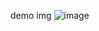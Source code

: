 
demo img
![image](https://github.com/harshitverma-dev/user-data-table-grid/assets/115063708/70791ea7-1161-4cc1-8a01-9f80a48fb208)
